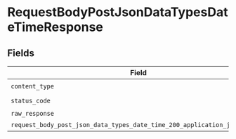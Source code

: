 # RequestBodyPostJsonDataTypesDateTimeResponse


## Fields

| Field                                                                                                                                                              | Type                                                                                                                                                               | Required                                                                                                                                                           | Description                                                                                                                                                        |
| ------------------------------------------------------------------------------------------------------------------------------------------------------------------ | ------------------------------------------------------------------------------------------------------------------------------------------------------------------ | ------------------------------------------------------------------------------------------------------------------------------------------------------------------ | ------------------------------------------------------------------------------------------------------------------------------------------------------------------ |
| `content_type`                                                                                                                                                     | *String*                                                                                                                                                           | :heavy_check_mark:                                                                                                                                                 | N/A                                                                                                                                                                |
| `status_code`                                                                                                                                                      | *Integer*                                                                                                                                                          | :heavy_check_mark:                                                                                                                                                 | N/A                                                                                                                                                                |
| `raw_response`                                                                                                                                                     | [Faraday::Response](https://www.rubydoc.info/gems/faraday/Faraday/Response)                                                                                        | :heavy_minus_sign:                                                                                                                                                 | N/A                                                                                                                                                                |
| `request_body_post_json_data_types_date_time_200_application_json_object`                                                                                          | [T.nilable(Operations::RequestBodyPostJSONDataTypesDateTime200ApplicationJSON)](../../models/operations/requestbodypostjsondatatypesdatetime200applicationjson.md) | :heavy_minus_sign:                                                                                                                                                 | OK                                                                                                                                                                 |
